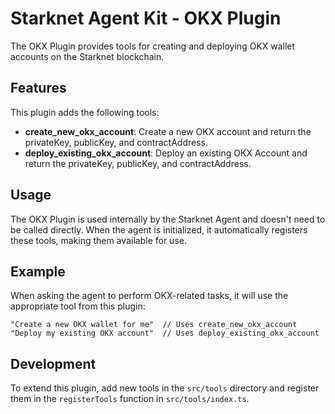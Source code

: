 # Starknet Agent Kit - OKX Plugin

The OKX Plugin provides tools for creating and deploying OKX wallet accounts on the Starknet blockchain.

## Features

This plugin adds the following tools:

- **create_new_okx_account**: Create a new OKX account and return the privateKey, publicKey, and contractAddress.
- **deploy_existing_okx_account**: Deploy an existing OKX Account and return the privateKey, publicKey, and contractAddress.

## Usage

The OKX Plugin is used internally by the Starknet Agent and doesn't need to be called directly. When the agent is initialized, it automatically registers these tools, making them available for use.

## Example

When asking the agent to perform OKX-related tasks, it will use the appropriate tool from this plugin:

```
"Create a new OKX wallet for me"  // Uses create_new_okx_account
"Deploy my existing OKX account"  // Uses deploy_existing_okx_account
```

## Development

To extend this plugin, add new tools in the `src/tools` directory and register them in the `registerTools` function in `src/tools/index.ts`.
